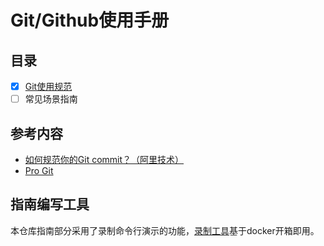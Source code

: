 # Git/Github使用手册

## 目录

- [X] [Git使用规范](/specification.md)
- [ ] 常见场景指南

## 参考内容

- [如何规范你的Git commit？（阿里技术）](https://mp.weixin.qq.com/s/vzgST0ko-HZVkFFiSZ2xGg)
- [Pro Git](https://book.git-scm.com/book/zh/v2)

## 指南编写工具

本仓库指南部分采用了录制命令行演示的功能，[录制工具](demo_recorder/readme.md)基于docker开箱即用。
